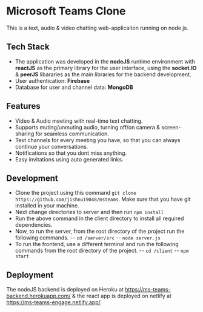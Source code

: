 # Microsoft Teams Clone

This is a text, audio & video chatting web-applicaiton running on node js.


## Tech Stack

- The application was developed in the **nodeJS** runtime environment with **reactJS** as the primary library for the user interface, using the **socket.IO** & **peerJS** libararies as the main libraries for the backend development.
- User authentication:  **Firebase**
- Database for user and channel data: **MongoDB**
 

## Features

- Video & Audio meeting with real-time text chatting.
- Supports muting/unmuting audio, turning off/on camera & screen-sharing for seamless communication.
- Text channels for every meeting you have, so that you can always continue your conversations.
- Notifications so that you dont miss anything.
- Easy invitations using auto generated links.

## Development

- Clone the project using this command ``git clone https://github.com/jishnu19048/msteams``.
Make sure that you have git installed in your machine.
- Next change directories to server and then run ``npm install``
- Run the above command in the client directory to install all required dependencies.
- Now, to run the server, from the root directory of the project run the following commands.
-- ``cd /server/src``
-- ``node server.js``
-  To run the frontend, use a different terminal and run the following commands from the root directory of the project.
-- ``cd /client``
-- ``npm start``


## Deployment
The nodeJS backend is deployed on Heroku at https://ms-teams-backend.herokuapp.com/ & the react app is deployed on netlify at https://ms-teams-engage.netlify.app/.

